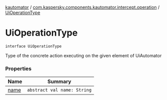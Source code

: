 [kautomator](../../index.md) / [com.kaspersky.components.kautomator.intercept.operation](../index.md) / [UiOperationType](./index.md)

# UiOperationType

`interface UiOperationType`

Type of the concrete action executing on the given element of UiAutomator

### Properties

| Name | Summary |
|---|---|
| [name](name.md) | `abstract val name: String` |
